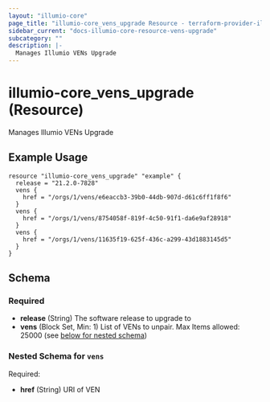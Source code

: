 ```yaml
---
layout: "illumio-core"
page_title: "illumio-core_vens_upgrade Resource - terraform-provider-illumio-core"
sidebar_current: "docs-illumio-core-resource-vens-upgrade"
subcategory: ""
description: |-
  Manages Illumio VENs Upgrade
---
```


# illumio-core_vens_upgrade (Resource)

Manages Illumio VENs Upgrade


Example Usage
------------

```hcl
resource "illumio-core_vens_upgrade" "example" {
  release = "21.2.0-7828"
  vens {
    href = "/orgs/1/vens/e6eaccb3-39b0-44db-907d-d61c6ff1f8f6"
  }
  vens {
    href = "/orgs/1/vens/8754058f-819f-4c50-91f1-da6e9af28918"
  }
  vens {
    href = "/orgs/1/vens/11635f19-625f-436c-a299-43d1883145d5"
  }
}
```

## Schema

### Required

- **release** (String) The software release to upgrade to
- **vens** (Block Set, Min: 1) List of VENs to unpair. Max Items allowed: 25000 (see [below for nested schema](#nestedblock--vens))

<a id="nestedblock--vens"></a>
### Nested Schema for `vens`

Required:

- **href** (String) URI of VEN


